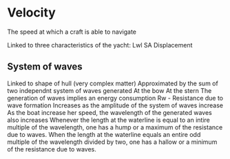 # Velocity
The speed at which a craft is able to navigate

Linked to three characteristics of the yacht:
    Lwl
    SA
    Displacement

## System of waves
Linked to shape of hull (very complex matter)
Approximated by the sum of two independnt system of waves generated
    At the bow
    At the stern
The generation of waves implies an energy consumption
Rw - Resistance due to wave formation
    Increases as the amplitude of the system of waves increase
    As the boat increase her speed, the wavelength of the generated waves also increases
Whenever the length at the waterline is equal to an intire multiple of the wavelength, one has a hump or a maximum of the resistance due to waves.
When the length at the waterline equals an entire odd multiple of the wavelength divided by two, one has a hallow or a minimum of the resistance due to waves.
